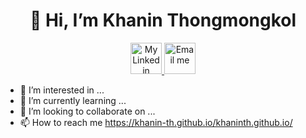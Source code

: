 <h1 align="center"> 👋 Hi, I’m Khanin Thongmongkol </h1>

<div align="center">
<a href="https://www.linkedin.com/in/khaninth/" class="button" target="_blank"> <img src="https://content.linkedin.com/content/dam/me/brand/en-us/brand-home/logos/In-Blue-Logo.png.original.png" alt="My Linkedin" width="50px" > </a> 
<a href="mailto:khanin.th.35110@gmail.com" class="button" target="_blank"> <img src="https://image.flaticon.com/icons/png/512/281/281769.png" alt="Email me" width="50px" > </a>
</div>

- 👀 I’m interested in ... 
- 🌱 I’m currently learning ...
- 💞️ I’m looking to collaborate on ...
- 📫 How to reach me https://khanin-th.github.io/khaninth.github.io/

<!---
khanin-th/khanin-th is a ✨ special ✨ repository because its `README.md` (this file) appears on your GitHub profile.
You can click the Preview link to take a look at your changes.
--->
